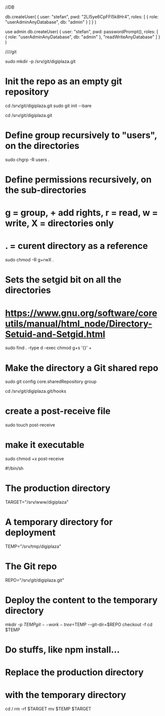 //DB

db.createUser( 
  {
    user: "stefan",
    pwd: "2LI5ye6CpFFl5k8Hr4",
    roles: [ { role: "userAdminAnyDatabase", db: "admin" } ]
  }
)



use admin
db.createUser(
{
user: "stefan",
pwd: passwordPrompt(),
roles: [ { role: "userAdminAnyDatabase", db: "admin" }, "readWriteAnyDatabase" ]
}
)



////git

sudo mkdir -p /srv/git/digiplaza.git

# Init the repo as an empty git repository
cd /srv/git/digiplaza.git
sudo git init --bare

cd /srv/git/digiplaza.git

# Define group recursively to "users", on the directories
sudo chgrp -R users .
# Define permissions recursively, on the sub-directories 
# g = group, + add rights, r = read, w = write, X = directories only
# . = curent directory as a reference
sudo chmod -R g+rwX .

# Sets the setgid bit on all the directories
# https://www.gnu.org/software/coreutils/manual/html_node/Directory-Setuid-and-Setgid.html
sudo find . -type d -exec chmod g+s '{}' +

# Make the directory a Git shared repo
sudo git config core.sharedRepository group

cd /srv/git/digiplaza.git/hooks

# create a post-receive file
sudo touch post-receive

# make it executable 
sudo chmod +x post-receive


#!/bin/sh
# The production directory
TARGET="/srv/www/digiplaza"
# A temporary directory for deployment
TEMP="/srv/tmp/digiplaza"
# The Git repo
REPO="/srv/git/digiplaza.git"
# Deploy the content to the temporary directory
mkdir -p $TEMP
git --work-tree=$TEMP --git-dir=$REPO checkout -f
cd $TEMP
# Do stuffs, like npm install…
# Replace the production directory
# with the temporary directory
cd /
rm -rf $TARGET
mv $TEMP $TARGET